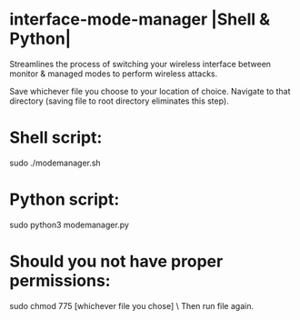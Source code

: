 # interface-mode-manager |Shell & Python|
Streamlines the process of switching your wireless interface between monitor &amp; managed modes to perform wireless attacks.

Save whichever file you choose to your location of choice. Navigate to that directory (saving file to root directory eliminates this step).

# Shell script:
sudo ./modemanager.sh

# Python script:
sudo python3 modemanager.py

# Should you not have proper permissions:
sudo chmod 775 [whichever file you chose]
\\
Then run file again.
